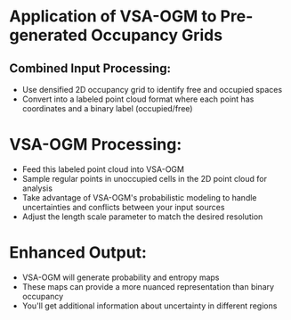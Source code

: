 # Application of VSA-OGM to Pre-generated Occupancy Grids

## Combined Input Processing:

- Use densified 2D occupancy grid to identify free and occupied spaces
- Convert into a labeled point cloud format where each point has coordinates and a binary label (occupied/free)

# VSA-OGM Processing:

- Feed this labeled point cloud into VSA-OGM
- Sample regular points in unoccupied cells in the 2D point cloud for analysis
- Take advantage of VSA-OGM's probabilistic modeling to handle uncertainties and conflicts between your input sources
- Adjust the length scale parameter to match the desired resolution

# Enhanced Output:

- VSA-OGM will generate probability and entropy maps
- These maps can provide a more nuanced representation than binary occupancy
- You'll get additional information about uncertainty in different regions